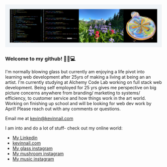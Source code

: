 ![banner](banner.png)

### Welcome to my github! 👋😎💻

I'm normally blowing glass but currently am enjoying a life pivot into learning web development after 25yrs of making a living at being an an artist. I'm currently studying at Alchemy Code Lab working on full stack web development. Being self employed for 25 yrs gives me perspective on big picture concerns anywhere from branding/ marketing to systems/ efficiency, to customer service and how things work in the art world. Working on finishing up school and will be looking for web dev work by April! Please reach out with any comments or questions.

Email me at kevin@kevinnail.com

I am into and do a lot of stuff- check out my online world:

-   [My Linkedin](edin.com/in/kevinnail/)
-   [kevinnail.com](https://www.kevinnail.com/)
-   [My glass instagram](https://www.instagram.com/stresslessglass/)
-   [ My mushroom instagram](https://www.instagram.com/good_morning_mushrooms/)
-   [ My music instagram](https://www.instagram.com/kevinnail_music/)

   <!--
    **kevinnail/kevinnail** is a ✨ _special_ ✨ repository because its `README.md` (this file) appears on your GitHub profile.

Here are some ideas to get you started:

-   🔭 I’m currently working on ...
-   🌱 I’m currently learning ...
-   👯 I’m looking to collaborate on ...
-   🤔 I’m looking for help with ...
-   💬 Ask me about ...
-   📫 How to reach me: ...
-   😄 Pronouns: ...
-   ⚡ Fun fact: ...
    -->
